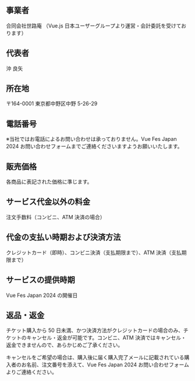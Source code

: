 ## 事業者
合同会社世路庵
（Vue.js 日本ユーザーグループより運営・会計委託を受けております）

## 代表者
沖 良矢

## 所在地
〒164-0001 東京都中野区中野 5-26-29

## 電話番号
※当社ではお電話によるお問い合わせは承っておりません。Vue Fes Japan 2024 お問い合わせフォームまでご連絡くださいますようお願いいたします。

## 販売価格
各商品に表記された価格に準じます。

## サービス代金以外の料金
注文手数料（コンビニ、ATM 決済の場合）

## 代金の支払い時期および決済方法
クレジットカード（即時）、コンビニ決済（支払期限まで）、ATM 決済（支払期限まで）

## サービスの提供時期
Vue Fes Japan 2024 の開催日

## 返品・返金
チケット購入から 50 日未満、かつ決済方法がクレジットカードの場合のみ、チケットのキャンセル・返金が可能です。コンビニ、ATM 決済ではキャンセル・返金できませんので、あらかじめご了承ください。

キャンセルをご希望の場合は、購入後に届く購入完了メールに記載されている購入者のお名前、注文番号を添えて、Vue Fes Japan 2024 お問い合わせフォームよりご連絡ください。
